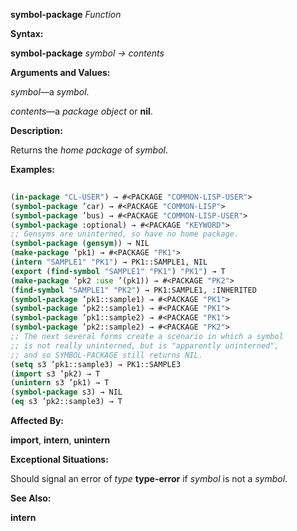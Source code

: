 **symbol-package** *Function* 



**Syntax:** 



**symbol-package** *symbol → contents* 



**Arguments and Values:** 



*symbol*—a *symbol*. 



*contents*—a *package object* or **nil**. 



**Description:** 



Returns the *home package* of *symbol*. 



**Examples:**
```lisp
 
(in-package "CL-USER") → #<PACKAGE "COMMON-LISP-USER"> 
(symbol-package ’car) → #<PACKAGE "COMMON-LISP"> 
(symbol-package ’bus) → #<PACKAGE "COMMON-LISP-USER"> 
(symbol-package :optional) → #<PACKAGE "KEYWORD"> 
;; Gensyms are uninterned, so have no home package. 
(symbol-package (gensym)) → NIL 
(make-package ’pk1) → #<PACKAGE "PK1"> 
(intern "SAMPLE1" "PK1") → PK1::SAMPLE1, NIL 
(export (find-symbol "SAMPLE1" "PK1") "PK1") → T 
(make-package ’pk2 :use ’(pk1)) → #<PACKAGE "PK2"> 
(find-symbol "SAMPLE1" "PK2") → PK1:SAMPLE1, :INHERITED 
(symbol-package ’pk1::sample1) → #<PACKAGE "PK1"> 
(symbol-package ’pk2::sample1) → #<PACKAGE "PK1"> 
(symbol-package ’pk1::sample2) → #<PACKAGE "PK1"> 
(symbol-package ’pk2::sample2) → #<PACKAGE "PK2"> 
;; The next several forms create a scenario in which a symbol 
;; is not really uninterned, but is "apparently uninterned", 
;; and so SYMBOL-PACKAGE still returns NIL. 
(setq s3 ’pk1::sample3) → PK1::SAMPLE3 
(import s3 ’pk2) → T 
(unintern s3 ’pk1) → T 
(symbol-package s3) → NIL 
(eq s3 ’pk2::sample3) → T 

```
**Affected By:** 



**import**, **intern**, **unintern** 



**Exceptional Situations:** 



Should signal an error of *type* **type-error** if *symbol* is not a *symbol*. 







 



 



**See Also:** 



**intern** 




